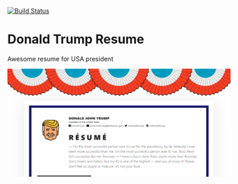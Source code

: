 [![Build Status](https://travis-ci.org/AlexeyTryapko/Test-project.svg?branch=master)](https://travis-ci.org/AlexeyTryapko/homepage)
# Donald Trump Resume
Awesome resume for USA president

![preview](assets/images/preview.png)
